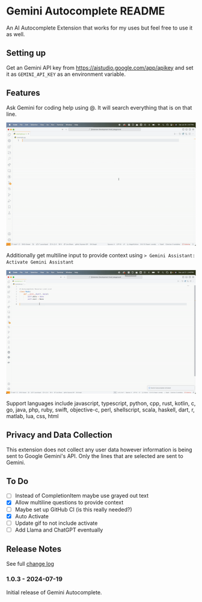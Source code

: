 # Gemini Autocomplete README
An AI Autocomplete Extension that works for my uses but feel free to use it as well.

## Setting up

Get an Gemini API key from https://aistudio.google.com/app/apikey and set it as `GEMINI_API_KEY` as an environment variable.


## Features

Ask Gemini for coding help using @. It will search everything that is on that line.

![Single line demo](media/single-line-demo.gif)

Additionally get multiline input to provide context using `> Gemini Assistant: Activate Gemini Assistant`

![Multiline demo](media/multiline-demo.gif)


Support languages include javascript, typescript, python, cpp, rust, kotlin, c, go, java, php, ruby, swift, objective-c, perl, shellscript, scala, haskell, dart, r, matlab, lua, css, html

## Privacy and Data Collection

This extension does not collect any user data however information is being sent to Google Gemini's API. Only the lines that are selected are sent to Gemini.


## To Do
- [ ] Instead of CompletionItem maybe use grayed out text
- [x] Allow multiline questions to provide context
- [ ] Maybe set up GitHub CI (is this really needed?)
- [x] Auto Activate
- [ ] Update gif to not include activate
- [ ] Add Llama and ChatGPT eventually

## Release Notes

See full [change log](./CHANGELOG.md)

### 1.0.3 - 2024-07-19

Initial release of Gemini Autocomplete.
